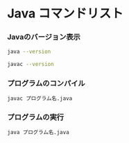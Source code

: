 # Java コマンドリスト
### Javaのバージョン表示
```bash
java --version
```
```bash
javac --version
```
### プログラムのコンパイル
```bash
javac プログラム名.java
```
### プログラムの実行
```bash
java プログラム名.java
```
